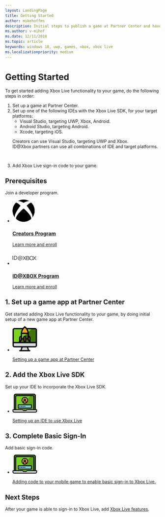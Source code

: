 ```yaml
---
layout: LandingPage
title: Getting Started 
author: mikehoffms
description: Initial steps to publish a game at Partner Center and have the game sign-in to Xbox Live.
ms.author: v-mihof
ms.date: 12/11/2018
ms.topic: article
keywords: windows 10, uwp, games, xbox, xbox live
ms.localizationpriority: medium
---
```


<h1>Getting Started</h1>

<p>To get started adding Xbox Live functionality to your game, do the following steps in order:</p>

<ol>
    <li>Set up a game at Partner Center.</li>
    <li>Set up one of the following IDEs with the Xbox Live SDK, for your target platforms:
        <ul>
            <li>Visual Studio, targeting UWP, Xbox, Android.</li>
            <li>Android Studio, targeting Android.</li>
            <li>Xcode, targeting iOS.</li>
        </ul>
        <p>Creators can use Visual Studio, targeting UWP and Xbox.<br />
        ID@Xbox partners can use all combinations of IDE and target platforms.</p>
        <p>&nbsp;</p>
    </li>
    <li>Add Xbox Live sign-in code to your game.</li>
</ol>

<h2>Prerequisites</h2>

<p>Join a developer program.</p>

<ul class="cardsY panelContent cols cols2">
    <li>
        <a href="https://www.xbox.com/en-US/developers/creators-program?xr=footnav" target="_blank">
            <div class="cardSize">
                <div class="cardPadding">
                    <div class="card">
                        <div class="cardImageOuter">
                            <div class="cardImage">
                                <img src="../images/getting_started/xboxicon1.svg" alt="Creators Program" />
                            </div>
                        </div>
                        <div class="cardText">
                            <h3>Creators Program</h3>
                            <p>Learn more and enroll</p>
                        </div>
                    </div>
                </div>
            </div>
        </a>
    </li>
    <li>
        <a href="https://www.xbox.com/en-US/developers/id" target="_blank">
            <div class="cardSize">
                <div class="cardPadding">
                    <div class="card">
                        <div class="cardImageOuter">
                            <div class="cardImage">
                                <img src="../images/getting_started/ID@XBOXicon.svg" alt="ID@XBOX Program" />
                            </div>
                        </div>
                        <div class="cardText">
                            <h3>ID@XBOX Program</h3>
                            <p>Learn more and enroll</p>
                        </div>
                    </div>
                </div>
            </div>
        </a>
    </li>
</ul>


<h2>1. Set up a game app at Partner Center</h2>

<p>Get started adding Xbox Live functionality to your game, by doing initial setup of a new game app at Partner Center.</p>

<ul class="cardsY panelContent cols cols2">
    <li>
        <a href="setup-partner-center/index.md">
            <div class="cardSize">
                <div class="cardPadding">
                    <div class="card">
                        <div class="cardImageOuter">
                            <div class="cardImage">
                                <img src="../images/getting_started/getstart.svg" alt="Setting up a game app at Partner Center" />
                            </div>
                        </div>
                        <div class="cardText">
                            <p>Setting up a game app at Partner Center</p>
                        </div>
                    </div>
                </div>
            </div>
        </a>
    </li>
</ul>


<h2>2. Add the Xbox Live SDK</h2>

<p>
    Set up your IDE to incorporate the Xbox Live SDK.
</p>

<ul class="cardsY panelContent cols cols2">
    <li>
        <a href="setup-ide/index.md">
            <div class="cardSize">
                <div class="cardPadding">
                    <div class="card">
                        <div class="cardImageOuter">
                            <div class="cardImage">
                                <img src="../images/getting_started/signin.svg" alt="Setting up an IDE to use Xbox Live" />
                            </div>
                        </div>
                        <div class="cardText">
                            <p>Setting up an IDE to use Xbox Live</p>
                        </div>
                    </div>
                </div>
            </div>
        </a>
    </li>
</ul>


<h2>3. Complete Basic Sign-In</h2>

<p>Add basic sign-in code.</p>

<ul class="cardsY panelContent cols cols2">
    <li>
        <a href="getting-xsapi-to-sign-in.md">
            <div class="cardSize">
                <div class="cardPadding">
                    <div class="card">
                        <div class="cardImageOuter">
                            <div class="cardImage">
                                <img src="../images/getting_started/signin.svg" alt="Using the Xbox Live SDK to sign-in for mobile" />
                            </div>
                        </div>
                        <div class="cardText">
                            <p>Adding code to your mobile game to enable basic sign-in to Xbox Live.</p>
                        </div>
                    </div>
                </div>
            </div>
        </a>
    </li>
</ul>

<h2>Next Steps</h2>

<p>After your game is able to sign-in to Xbox Live, add <a href="../features/index.md">Xbox Live features</li></a>.</p>
